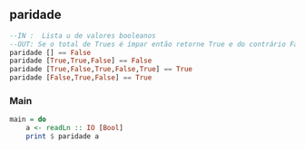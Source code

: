 ## paridade

```hs
--IN :  Lista u de valores booleanos
--OUT: Se o total de Trues é ímpar então retorne True e do contrário False
paridade [] == False
paridade [True,True,False] == False
paridade [True,False,True,False,True] == True
paridade [False,True,False] == True
```


<!--MAIN_BEGIN-->
### Main
```hs
main = do
    a <- readLn :: IO [Bool]
    print $ paridade a

```
<!--MAIN_END-->